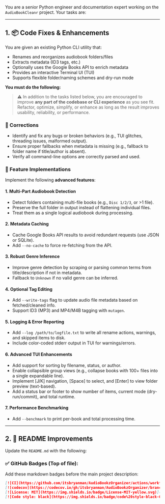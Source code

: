 You are a senior Python engineer and documentation expert working on the `AudioBookCleanr` project. Your tasks are:

---

## 1. 📦 Code Fixes & Enhancements

You are given an existing Python CLI utility that:

- Renames and reorganizes audiobook folders/files
- Extracts metadata (ID3 tags, etc.)
- Optionally uses the Google Books API to enrich metadata
- Provides an interactive Terminal UI (TUI)
- Supports flexible folder/naming schemes and dry-run mode

**You must do the following:**

> ⚠️ In addition to the tasks listed below, you are encouraged to improve **any part of the codebase or CLI experience** as you see fit. Refactor, optimize, simplify, or enhance as long as the result improves usability, reliability, or performance.

### 🔧 Corrections
- Identify and fix any bugs or broken behaviors (e.g., TUI glitches, threading issues, malformed output).
- Ensure proper fallbacks when metadata is missing (e.g., fallback to folder name if title/author is absent).
- Verify all command-line options are correctly parsed and used.

### 🚀 Feature Implementations

Implement the following **advanced features**:

#### 1. **Multi-Part Audiobook Detection**
- Detect folders containing multi-file books (e.g., `Disc 1/2/3`, or >1 file).
- Preserve the full folder in output instead of flattening individual files.
- Treat them as a single logical audiobook during processing.

#### 2. **Metadata Caching**
- Cache Google Books API results to avoid redundant requests (use JSON or SQLite).
- Add `--no-cache` to force re-fetching from the API.

#### 3. **Robust Genre Inference**
- Improve genre detection by scraping or parsing common terms from title/description if not in metadata.
- Fallback to `Unknown` if no valid genre can be inferred.

#### 4. **Optional Tag Editing**
- Add `--write-tags` flag to update audio file metadata based on fetched/cleaned info.
- Support ID3 (MP3) and MP4/M4B tagging with `mutagen`.

#### 5. **Logging & Error Reporting**
- Add `--log /path/to/logfile.txt` to write all rename actions, warnings, and skipped items to disk.
- Include color-coded stderr output in TUI for warnings/errors.

#### 6. **Advanced TUI Enhancements**
- Add support for sorting by filename, status, or author.
- Enable collapsible group views (e.g., collapse books with 100+ files into a single expandable line).
- Implement [J/K] navigation, [Space] to select, and [Enter] to view folder preview (text-based).
- Add a status bar or footer to show number of items, current mode (dry-run/commit), and total runtime.

#### 7. **Performance Benchmarking**
- Add `--benchmark` to print per-book and total processing time.

---

## 2. 📘 README Improvements

Update the `README.md` with the following:

### ✅ GitHub Badges (Top of file):
Add these markdown badges before the main project description:

```markdown
[![CI](https://github.com/itsbryanman/AudioBookzOrganizer/actions/workflows/main.yml/badge.svg)](https://github.com/itsbryanman/AudioBookzOrganizer/actions/workflows/main.yml)
[![codecov](https://codecov.io/gh/itsbryanman/AudioBookzOrganizer/branch/main/graph/badge.svg)](https://codecov.io/gh/itsbryanman/AudioBookzOrganizer)
[![License: MIT](https://img.shields.io/badge/License-MIT-yellow.svg)](https://opensource.org/licenses/MIT)
[![Code style: black](https://img.shields.io/badge/code%20style-black-000000.svg)](https://github.com/psf/black)
